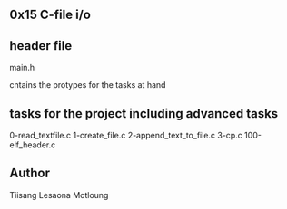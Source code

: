 0x15 C-file i/o
----

header file
----
main.h

cntains the protypes for the tasks at hand

tasks for the  project including advanced tasks
----

0-read_textfile.c
1-create_file.c
2-append_text_to_file.c
3-cp.c
100-elf_header.c

Author
----

Tiisang Lesaona Motloung

